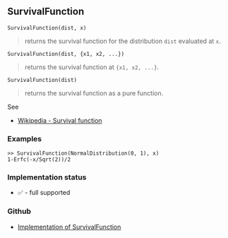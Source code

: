 ## SurvivalFunction

```
SurvivalFunction(dist, x)
```

> returns the survival function for the distribution `dist` evaluated at `x`. 

```
SurvivalFunction(dist, {x1, x2, ...})
```

> returns the survival function at `{x1, x2, ...}`.

```
SurvivalFunction(dist)
```

> returns the survival function as a pure function. 

See
* [Wikipedia - Survival function](https://en.wikipedia.org/wiki/Survival_function)
 
### Examples

```
>> SurvivalFunction(NormalDistribution(0, 1), x)
1-Erfc(-x/Sqrt(2))/2
```






### Implementation status

* &#x2705; - full supported

### Github

* [Implementation of SurvivalFunction](https://github.com/axkr/symja_android_library/blob/master/symja_android_library/matheclipse-core/src/main/java/org/matheclipse/core/builtin/StatisticsFunctions.java#L6947) 
